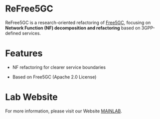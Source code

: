 # ReFree5GC

ReFree5GC is a research-oriented refactoring of [Free5GC](https://github.com/free5gc/free5gc), focusing on **Network Function (NF) decomposition and refactoring** based on 3GPP-defined services.  

# Features

- NF refactoring for clearer service boundaries

- Based on Free5GC (Apache 2.0 License)


# Lab Website

For more information, please visit our Website [MAINLAB](https://mainlab.cs.ccu.edu.tw/refree5gc.html).